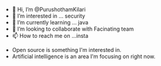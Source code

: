 - 👋 Hi, I’m @PurushothamKilari
- 👀 I’m interested in ... security
- 🌱 I’m currently learning ... java
- 💞️ I’m looking to collaborate with Facinating team
- 📫 How to reach me on ...insta

<!---
PurushothamKilari/PurushothamKilari is a ✨ special ✨ repository because its `README.md` (this file) appears on your GitHub profile.
You can click the Preview link to take a look at your changes.
--->



- Open source is something I'm interested in.
- Artificial intelligence is an area I'm focusing on right now.
